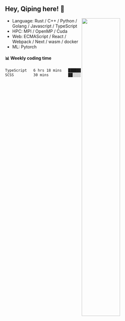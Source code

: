 

## Hey, Qiping here! :wave:

[<img align="right" width="50%" src="https://github-readme-stats.vercel.app/api?username=ppppqp&theme=dark&show_icons=true">](https://metrics.lecoq.io/ppppqp?template=classic)



-   Language: Rust / C++ / Python / Golang / Javascript / TypeScript
-   HPC: MPI / OpenMP / Cuda
-   Web: ECMAScript / React / Webpack / Next / wasm / docker
-   ML: Pytorch



#### :bar_chart: Weekly coding time

<!--START_SECTION:waka-->

```txt
TypeScript   6 hrs 18 mins   ███████████████████████░░   92.65 %
SCSS         30 mins         ██░░░░░░░░░░░░░░░░░░░░░░░   07.35 %
```

<!--END_SECTION:waka-->
